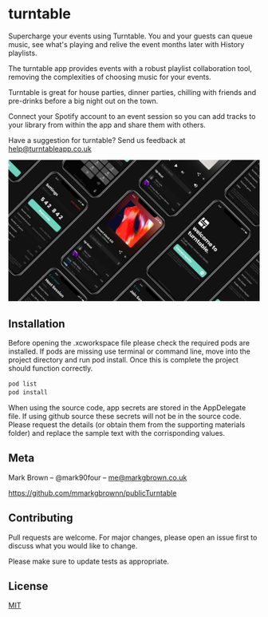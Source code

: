 # turntable

Supercharge your events using Turntable. You and your guests can queue music, see what's playing and relive the event
months later with History playlists.

The turntable app provides events with a robust playlist collaboration tool, removing the complexities of choosing music for
your events.

Turntable is great for house parties, dinner parties, chilling with friends and pre-drinks before a big night out on the town. 

Connect your Spotify account to an event session so you can add tracks to your library from within the app and share them
with others.

Have a suggestion for turntable? Send us feedback at help@turntableapp.co.uk

![](Screen%20Design%20Comp.png)

## Installation

Before opening the .xcworkspace file please check the required pods are installed. If pods are missing use terminal or command line,
move into the project directory and run pod install. Once this is complete the project should function correctly.

```bash
pod list
pod install
```

When using the source code, app secrets are stored in the AppDelegate file. If using github source these secrets will not be in the source
code. Please request the details (or obtain them from the supporting materials folder) and replace the sample text with the corrisponding values.

## Meta

Mark Brown – @mark90four – me@markgbrown.co.uk

https://github.com/mmarkgbrownn/publicTurntable

## Contributing
Pull requests are welcome. For major changes, please open an issue first to discuss what you would like to change.

Please make sure to update tests as appropriate.

## License
[MIT](https://choosealicense.com/licenses/mit/)
